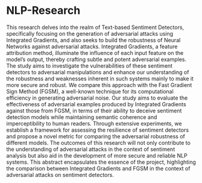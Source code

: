 # NLP-Research
This research delves into the realm of Text-based Sentiment Detectors, specifically focusing on the generation of adversarial attacks using Integrated Gradients, and also seeks to build the robustness of Neural Networks against adversarial attacks. Integrated Gradients, a feature attribution method, illuminate the influence of each input feature on the model’s output, thereby crafting subtle and potent adversarial examples. The study aims to investigate the vulnerabilities of these sentiment detectors to adversarial manipulations and enhance our understanding of the robustness and weaknesses inherent in such systems mainly to make it more secure and robust. We compare this approach with the Fast Gradient Sign Method (FGSM), a well-known technique for its computational efficiency in generating adversarial noise. Our study aims to evaluate the effectiveness of adversarial examples produced by Integrated Gradients against those from FGSM, in terms of their ability to deceive sentiment detection models while maintaining semantic coherence and imperceptibility to human readers. Through extensive experiments, we establish a framework for assessing the resilience of sentiment detectors and propose a novel metric for comparing the adversarial robustness of different models. The outcomes of this research will not only contribute to the understanding of adversarial attacks in the context of sentiment analysis but also aid in the development of more secure and reliable NLP systems. This abstract encapsulates the essence of the project, highlighting the comparison between Integrated Gradients and FGSM in the context of adversarial attacks on sentiment detectors.
